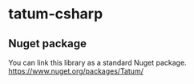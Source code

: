 # tatum-csharp
## Nuget package
You can link this library as a standard Nuget package.
https://www.nuget.org/packages/Tatum/

